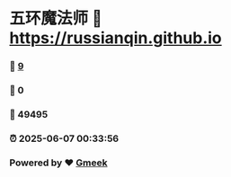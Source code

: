 # 五环魔法师 :link: https://russianqin.github.io 
### :page_facing_up: [9](https://russianqin.github.io/tag.html) 
### :speech_balloon: 0 
### :hibiscus: 49495 
### :alarm_clock: 2025-06-07 00:33:56 
### Powered by :heart: [Gmeek](https://github.com/Meekdai/Gmeek)
